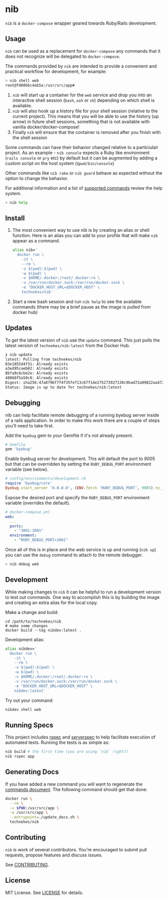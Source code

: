 # nib

`nib` is a `docker-compose` wrapper geared towards Ruby/Rails development.

## Usage

`nib` can be used as a replacement for `docker-compose` any commands that it does not recognize will be delegated to `docker-compose`.

The commands provided by `nib` are intended to provide a convenient and practical workflow for development, for example:

```sh
> nib shell web
root@fd80bbc4ab5a:/usr/src/app#
```

1. `nib` will start up a container for the `web` service and drop you into an interactive shell session (`bash`, `ash` or `sh`) depending on which shell is available.
1. `nib` will also hook up a history file for your shell session (relative to the current project). This means that you will be able to use the history (up arrow) in future shell sessions, something that is not available with vanilla docker/docker-compose!
1. Finally `nib` will ensure that the container is removed after you finish with the shell session

Some commands can have their behavior changed relative to a particiulair project. As an example - `nib console` expects a Ruby like environment (`rails console` or `pry` etc) by default but it can be augmented by adding a custom script on the host system (`$pwd/bin/console`)

Other commands like `nib rake` or `nib guard` behave as expected without the option to change the behavior.

For additional information and a list of [supported commands](./docs/commands.md) review the help system.

```sh
> nib help
```

## Install

1. The most convenient way to use nib is by creating an alias or shell function. Here is an alias you can add to your profile that will make `nib` appear as a command.

    ```sh
    alias nib='
      docker run \
        -it \
        --rm \
        -v $(pwd):$(pwd) \
        -w $(pwd) \
        -v $HOME/.docker:/root/.docker:ro \
        -v /var/run/docker.sock:/var/run/docker.sock \
        -e "DOCKER_HOST_URL=$DOCKER_HOST" \
        technekes/nib'
    ```

1. Start a new bash session and run `nib help` to see the available commands (there may be a brief pause as the image is pulled from docker hub)

## Updates

To get the latest version of `nib` use the `update` command. This just pulls the latest version of `technekes/nib:latest` from the Docker Hub.

```sh
❯ nib update
latest: Pulling from technekes/nib
03e1855d4f31: Already exists
a3ed95caeb02: Already exists
8bfa9c6cbe2e: Already exists
48868f5a50c8: Already exists
Digest: sha256:47a8796f7f4f35fef13c67f14e275273927130c9bad72a09822aa4723bbdffa2
Status: Image is up to date for technekes/nib:latest
```

## Debugging

nib can help facilitate remote debugging of a running byebug server inside of a rails application. In order to make this work there are a couple of steps you'll need to take first.

Add the `byebug` gem to your Gemfile if it's not already present.

```ruby
# Gemfile
gem 'byebug'
```

Enable byebug server for development. This will default the port to 9005 but that can be overridden by setting the `RUBY_DEBUG_PORT` environment variable (see below).

```ruby
# config/envrionments/development.rb
require 'byebug/core'
Byebug.start_server '0.0.0.0', (ENV.fetch 'RUBY_DEBUG_PORT', 9005).to_i
```

Expose the desired port and specify the `RUBY_DEBUG_PORT` environment variable (overrides the default).

```yml
# docker-compose.yml
web:
  ...
  ports:
    - "3001:3001"
  environment:
    - "RUBY_DEBUG_PORT=3001"
```

Once all of this is in place and the web service is up and running (`nib up`) you can use the `debug` command to attach to the remote debugger.

```sh
> nib debug web
```

## Development

While making changes to `nib` it can be helpful to run a development version to test out commands. One way to accomplish this is by building the image and creating an extra alias for the local copy.

Make a change and build:

```
cd /path/to/technekes/nib
# make some changes
docker build --tag nibdev:latest .
```

Development alias:

```sh
alias nibdev='
  docker run \
    -it \
    --rm \
    -v $(pwd):$(pwd) \
    -w $(pwd) \
    -v $HOME/.docker:/root/.docker:ro \
    -v /var/run/docker.sock:/var/run/docker.sock \
    -e "DOCKER_HOST_URL=$DOCKER_HOST" \
    nibdev:latest'
```

Try out your command:

```sh
nibdev shell web
```

## Running Specs

This project includes [rspec](http://rspec.info/) and [serverspec](http://serverspec.org/) to help facilitate execution of automated tests. Running the tests is as simple as:

```sh
nib build # the first time (you are using `nib` right?)
nib rspec app
```

## Generating Docs

If you have added a new command you will want to regenerate the [commands document](./docs/commands.md). The following command should get that done:

```sh
docker run \
  --rm \
  -v $PWD:/usr/src/app \
  -w /usr/src/app \
  --entrypoint=./update_docs.sh \
  technekes/nib
```

## Contributing

`nib` is work of several contributors. You're encouraged to submit pull requests, propose features and discuss issues.

See [CONTRIBUTING](CONTRIBUTING.md).

## License

MIT License. See [LICENSE](LICENSE) for details.
